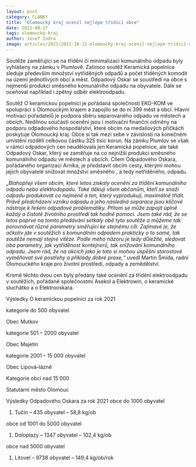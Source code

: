```yaml
---
layout: post
category: CLANKY
title: "Olomoucký kraj ocenil nejlépe třídící obce"
date: 2021-09-27
tags: olomoucký-kraj
author: Josef Indra
image: articles/2021/2021-10-12-olomoucky-kraj-ocenil-nejlepe-tridici-obce.jpg  #751x422 pixelu
---
```

Soutěže zaměřující se na třídění či minimalizaci komunálního odpadu byly vyhlášeny na zámku v Plumlově. Zatímco soutěž Keramická popelnice sleduje především množství vytříděných odpadů a počet tříděných komodit na území jednotlivých obcí a měst. Odpadový Oskar se soustředí na obce s nejmenší produkcí směsného komunálního odpadu na obyvatele. Dále se oceňoval například i zpětný odběr elektroodpadu.

Soutěž O keramickou popelnici je pořádaná společností EKO-KOM ve spolupráci s Olomouckým krajem a zapojilo se do ní 399 měst a obcí. Hlavní motivací pořadatelů je podpora sběru separovaného odpadu ve městech a obcích. Nedílnou součástí ocenění jsou i motivační finanční odměny na podporu odpadového hospodářství, které obcím na medailových příčkách poskytuje Olomoucký kraj. Obce si tak mezi sebe v závislosti na konečném umístění rozdělí celkovou částku 325 tisíc korun. Na zámku Plumlov se však v rámci odpadových cen neudělovala jen Keramická popelnice, ale také Odpadový Oskar, který se zaměřuje na co nejnižší produkci směsného komunálního odpadu ve městech a obcích. Cílem Odpadového Oskara, pořádaného organizací Arnika, je představit obcím cesty, kterými mohou jejich obyvatelé snižovat množství směsného , a tedy netříděného, odpadu.

*„Blahopřeji všem obcím, které letos získaly ocenění za třídění komunálního odpadu nebo elektrodopadu. Také děkuji všem občanům, kteří se snaží odpadu produkovat co nejméně a ten, který vyprodukují, maximálně třídit. Právě předcházení vzniku odpadu a jeho následná separace jsou klíčové nástroje k řešení odpadové problematiky. Přitom se může zapojit úplně každý a čistotě životního prostředí tak hodně pomoci. Jsem také rád, že se letos poprvé na tomto předávání setkaly obě tyto soutěže a můžeme tak porovnávat různé parametry směřující ke stejnému cíli. Zajímavé je, že ačkoliv jde v soutěžích s komunálním odpadem prakticky o to samé, tak soutěže nemají stejné vítěze. Podle mého názoru je tedy důležité, sledovat oba parametry, jak vytříděnost kontejnerů, tak snižování komunálního odpadu. Jsem rád, že na akcích jako je tato si mohou úspěšní starostové vyměňovat své postřehy a příklady dobré praxe,“* uvedl Martin Šmída, radní Olomouckého kraje pro životní prostředí, odpady a zemědělství.

Kromě těchto dvou cen byly předány také ocenění za třídění elektroodpadu v soutěžích, pořádané společnostmi Asekol a Elektrowin, o keramické sluchátko a o Elektrooskara. 




Výsledky O keramickou popelnici za rok 2021

kategorie do 500 obyvatel

Obec Mutkov

kategorie 501 – 2000 obyvatel

Obec Majetín

kategorie 2001 – 15 000 obyvatel

Obec Lipová–lázně

Kategorie obcí nad 15 000

Statutární město Olomouc


Výsledky Odpadového Oskara za rok 2021
obce do 1000 obyvatel

1)  Tučín – 435 obyvatel – 58,8 kg/ob

obce od 1001 do 5000 obyvatel
1)  Doloplazy – 1347 obyvatel – 102,4 kg/ob

obce nad 5000 obyvatel
1) Litovel – 9738 obyvatel – 149,4 kg/ob/rok
